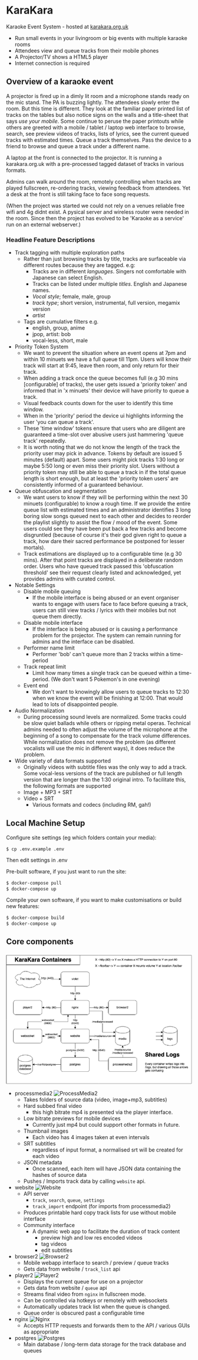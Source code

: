KaraKara
========

Karaoke Event System - hosted at [karakara.org.uk](http://karakara.org.uk/)

* Run small events in your livingroom or big events with multiple karaoke rooms
* Attendees view and queue tracks from their mobile phones
* A Projector/TV shows a HTML5 player
* Internet connection is required

Overview of a karaoke event
---------------------------

A projector is fired up in a dimly lit room and a microphone stands ready on the mic stand. The PA is buzzing lightly. The attendees slowly enter the room. But this time is different. They look at the familiar paper printed list of tracks on the tables but also notice signs on the walls and a title-sheet that says *use your mobile*. Some continue to peruse the paper printouts while others are greeted with a mobile / tablet / laptop web interface to browse, search, see preview videos of tracks, lists of lyrics, see the current queued tracks with estimated times. Queue a track themselves. Pass the device to a friend to browse and queue a track under a different name.

A laptop at the front is connected to the projector. It is running a karakara.org.uk with a pre-processed tagged dataset of tracks in various formats.

Admins can walk around the room, remotely controlling when tracks are played fullscreen, re-ordering tracks, viewing feedback from attendees. Yet a desk at the front is still taking face to face song requests.

(When the project was started we could not rely on a venues reliable free wifi and 4g didnt exist. A pysical server and wireless router were needed in the room. Since then the project has evolved to be 'Karaoke as a service' run on an external webserver.)


### Headline Feature Descriptions ###

* Track tagging with multiple exploration paths
    * Rather than just browsing tracks by title, tracks are surfaceable via different routes because they are tagged. e.g:
        * Tracks are in different *languages*. Singers not comfortable with Japanese can select English.
        * Tracks can be listed under multiple *titles*. English and Japanese names.
        * *Vocal style*; female, male, group
        * *track type*; short version, instrumental, full version, megamix version
        * *artist*
    * Tags are cumulative filters e.g.
        * english, group, anime
        * jpop, artist: bob
        * vocal-less, short, male
* Priority Token System
    * We want to prevent the situation where an event opens at 7pm and within 10 minuets we have a full queue till 11pm. Users will know their track will start at 9:45, leave then room, and only return for their track.
    * When adding a track once the queue becomes full (e.g 30 mins [configurable] of tracks), the user gets issued a 'priority token' and informed that in 'x minuets' their device will have priority to queue a track.
    * Visual feedback counts down for the user to identify this time window.
    * When in the 'priority' period the device ui highlights informing the user 'you can queue a track'.
    * These 'time window' tokens ensure that users who are diligent are guaranteed a time-slot over abusive users just hammering 'queue track' repeatedly.
    * It is worth noting that we do not know the length of the track the priority user may pick in advance. Tokens by default are issued 5 minutes (default) apart. Some users might pick tracks 1:30 long or maybe 5:50 long or even miss their priority slot. Users without a priority token may still be able to queue a track in if the total queue length is short enough, but at least the 'priority token users' are consistently informed of a guaranteed behaviour.
* Queue obfuscation and segmentation
    * We want users to know if they will be performing within the next 30 minuets (configurable) to know a rough time. If we provide the entire queue list with estimated times and an administrator identifies 3 long boring slow songs queued next to each other and decides to reorder the playlist slightly to assist the flow / mood of the event. Some users could see they have been put back a few tracks and become disgruntled (because of course it's their god given right to queue a track, how dare their sacred performance be postponed for lesser mortals).
    * Track estimations are displayed up to a configurable time (e.g 30 mins). After that point tracks are displayed in a deliberate random order. Users who have queued track passed this 'obfuscation threshold' see their request clearly listed and acknowledged, yet provides admins with curated control.
* Notable Settings
    * Disable mobile queuing
        * If the mobile interface is being abused or an event organiser wants to engage with users face to face before queuing a track, users can still view tracks / lyrics with their mobiles but not queue them directly.
    * Disable mobile interface
        * If the interface is being abused or is causing a performance problem for the projector. The system can remain running for admins and the interface can be disabled.
    * Performer name limit
        * Performer 'bob' can't queue more than 2 tracks within a time-period
    * Track repeat limit
        * Limit how many times a single track can be queued within a time-period. (We don't want 5 Pokemon's in one evening)
    * Event end
        * We don't want to knowingly allow users to queue tracks to 12:30 when we know the event will be finishing at 12:00. That would lead to lots of disappointed people.
* Audio Normalization
    * During processing sound levels are normalized. Some tracks could be slow quiet ballads while others or ripping metal operas. Technical admins needed to often adjust the volume of the microphone at the beginning of a song to compensate for the track volume differences. While normalization does not remove the problem (as different vocalists will use the mic in different ways), it does reduce the problem.
* Wide variety of data formats supported
    * Originally videos with subtitle files was the only way to add a track. Some vocal-less versions of the track are published or full length version that are longer than the 1:30 original intro. To facilitate this, the following formats are supported
    * Image + MP3 + SRT
    * Video + SRT
        * Various formats and codecs (including RM, gah!)


Local Machine Setup
-------------------

Configure site settings (eg which folders contain your media):
```
$ cp .env.example .env
```
Then edit settings in .env

Pre-built software, if you just want to run the site:
```console
$ docker-compose pull
$ docker-compose up
```

Compile your own software, if you want to make customisations or build new features:
```console
$ docker-compose build
$ docker-compose up
```

Core components
---------------

![Diagram](https://raw.githubusercontent.com/calaldees/KaraKara/master/docs/architecture.png)

* processmedia2 ![ProcessMedia2](https://github.com/calaldees/KaraKara/workflows/ProcessMedia2/badge.svg)
  * Takes folders of source data (video, image+mp3, subtitles)
  * Hard subbed final video
    * this high bitrate mp4 is presented via the player interface.
  * Low bitrate previews for mobile devices
    * Currently just mp4 but could support other formats in future.
  * Thumbnail images
    * Each video has 4 images taken at even intervals
  * SRT subtitles
    * regardless of input format, a normalised srt will be created for each video
  * JSON metadata
    * Once scanned, each item will have JSON data containing the hashes of
      source data
  * Pushes / Imports track data by calling `website` api.
* website ![Website](https://github.com/calaldees/KaraKara/workflows/Website/badge.svg)
  * API server
    * `track`, `search`, `queue`, `settings`
    * `track_import` endpoint (for imports from processmedia2)
  * Produces printable hard copy track lists for use without mobile interface
  * Community interface
    * A dynamic web app to facilitate the duration of track content
      * preview high and low res encoded videos
      * tag videos
      * edit subtitles
* browser2 ![Browser2](https://github.com/calaldees/KaraKara/workflows/Browser2/badge.svg)
  * Mobile webapp interface to search / preview / queue tracks
  * Gets data from website / `track_list` api
* player2 ![Player2](https://github.com/calaldees/KaraKara/workflows/Player2/badge.svg)
  * Displays the current queue for use on a projector
  * Gets data from website / `queue` api
  * Streams final video from `nginx` in fullscreen mode.
  * Can be controlled via hotkeys or remotely with websockets
  * Automatically updates track list when the queue is changed.
  * Queue order is obscured past a configurable time
* nginx ![Nginx](https://github.com/calaldees/KaraKara/workflows/Nginx/badge.svg)
  * Accepts HTTP requests and forwards them to the API / various GUIs as appropriate
* postgres ![Postgres](https://github.com/calaldees/KaraKara/workflows/Postgres/badge.svg)
  * Main database / long-term data storage for the track database and queues
